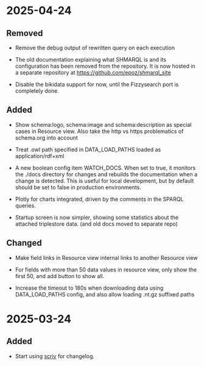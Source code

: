 
# 2025-04-24

## Removed

- Remove the debug output of rewritten query on each execution

- The old documentation explaining what SHMARQL is and its configuration has been removed from the repository. It is now hosted in a separate repository at https://github.com/epoz/shmarql_site

- Disable the bikidata support for now, until the Fizzysearch port is completely done.

## Added

- Show schema:logo, schema:image and schema:description as special cases in Resource view. Also take the http vs https problematics of schema.org into account

- Treat .owl path specified in DATA_LOAD_PATHS loaded as application/rdf+xml

- A new boolean config item WATCH_DOCS. When set to true, it monitors the ./docs directory for changes and rebuilds the documentation when a change is detected. This is useful for local development, but by default should be set to false in production environments.

- Plotly for charts integrated, driven by the comments in the SPARQL queries.

- Startup screen is now simpler, showing some statistics about the attached triplestore data. (and old docs moved to separate repo)

## Changed

- Make field links in Resource view internal links to another Resource view

- For fields with more than 50 data values in resource view, only show the first 50, and add button to show all.

- Increase the timeout to 180s when downloading data using DATA_LOAD_PATHS config, and also allow loading .nt.gz suffixed paths

# 2025-03-24

## Added

- Start using [scriv](https://scriv.readthedocs.io/) for changelog.

